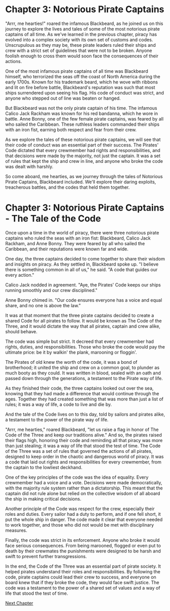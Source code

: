 # Chapter 3: Notorious Pirate Captains

"Arrr, me hearties!" roared the infamous Blackbeard, as he joined us on this journey to explore the lives and tales of some of the most notorious pirate captains of all time. As we've learned in the previous chapter, piracy has evolved into a complex society with its own set of customs and codes. Unscrupulous as they may be, these pirate leaders ruled their ships and crew with a strict set of guidelines that were not to be broken. Anyone foolish enough to cross them would soon face the consequences of their actions.

One of the most infamous pirate captains of all time was Blackbeard himself, who terrorized the seas off the coast of North America during the early 1700s. Known for his trademark beard, which he wove with ribbons and lit on fire before battle, Blackbeard's reputation was such that most ships surrendered upon seeing his flag. His code of conduct was strict, and anyone who stepped out of line was beaten or hanged.

But Blackbeard was not the only pirate captain of his time. The infamous Calico Jack Rackham was known for his red bandanna, which he wore in battle. Anne Bonny, one of the few female pirate captains, was feared by all who sailed the Caribbean. These ruthless leaders commanded their ships with an iron fist, earning both respect and fear from their crew.

As we explore the tales of these notorious pirate captains, we will see that their code of conduct was an essential part of their success. The Pirates' Code dictated that every crewmember had rights and responsibilities, and that decisions were made by the majority, not just the captain. It was a set of rules that kept the ship and crew in line, and anyone who broke the code was dealt with harshly.

So come aboard, me hearties, as we journey through the tales of Notorious Pirate Captains, Blackbeard included. We'll explore their daring exploits, treacherous battles, and the codes that held them together.
# Chapter 3: Notorious Pirate Captains - The Tale of the Code

Once upon a time in the world of piracy, there were three notorious pirate captains who ruled the seas with an iron fist: Blackbeard, Calico Jack Rackham, and Anne Bonny. They were feared by all who sailed the Caribbean, and their reputations were known far and wide.

One day, the three captains decided to come together to share their wisdom and insights on piracy. As they settled in, Blackbeard spoke up. "I believe there is something common in all of us," he said. "A code that guides our every action."

Calico Jack nodded in agreement. "Aye, the Pirates' Code keeps our ships running smoothly and our crew disciplined."

Anne Bonny chimed in. "Our code ensures everyone has a voice and equal share, and no one is above the law."

It was at that moment that the three pirate captains decided to create a shared Code for all pirates to follow. It would be known as The Code of the Three, and it would dictate the way that all pirates, captain and crew alike, should behave.

The code was simple but strict. It decreed that every crewmember had rights, duties, and responsibilities. Those who broke the code would pay the ultimate price: be it by walkin' the plank, marooning or floggin'.

The Pirates of old knew the worth of the code, it was a bond of brotherhood; it united the ship and crew on a common goal, to plunder as much booty as they could. It was written in blood, sealed with an oath and passed down through the generations, a testament to the Pirate way of life.

As they finished their code, the three captains looked out over the sea, knowing that they had made a difference that would continue through the ages. Together they had created something that was more than just a list of rules; it was a way of life, a code to live and die by.

And the tale of the Code lives on to this day, told by sailors and pirates alike, a testament to the power of the pirate way of life.

"Arrr, me hearties," roared Blackbeard, "let us raise a flag in honor of The Code of the Three and keep our traditions alive." And so, the pirates raised their flags high, honoring their code and reminding all that piracy was more than just stealing; it was a way of life that stood the test of time.
The Code of the Three was a set of rules that governed the actions of all pirates, designed to keep order in the chaotic and dangerous world of piracy. It was a code that laid out rights and responsibilities for every crewmember, from the captain to the lowliest deckhand.

One of the key principles of the code was the idea of equality. Every crewmember had a voice and a vote. Decisions were made democratically, with the majority rule system rather than a dictatorship. This meant that the captain did not rule alone but relied on the collective wisdom of all aboard the ship in making critical decisions.

Another principle of the Code was respect for the crew, especially their roles and duties. Every sailor had a duty to perform, and if one fell short, it put the whole ship in danger. The code made it clear that everyone needed to work together, and those who did not would be met with disciplinary measures.

Finally, the code was strict in its enforcement. Anyone who broke it would face serious consequences. From being marooned, flogged or even put to death by their crewmates the punishments were designed to be harsh and swift to prevent further transgressions.

In the end, the Code of the Three was an essential part of pirate society. It helped pirates understand their roles and responsibilities. By following the code, pirate captains could lead their crew to success, and everyone on board knew that if they broke the code, they would face swift justice. The code was a testament to the power of a shared set of values and a way of life that stood the test of time.


[Next Chapter](04_Chapter04.md)